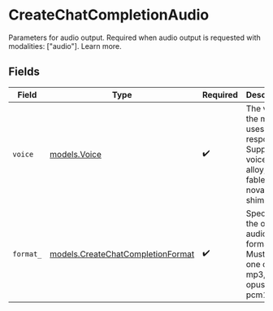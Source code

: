 # CreateChatCompletionAudio

Parameters for audio output. Required when audio output is requested with modalities: ["audio"]. Learn more.


## Fields

| Field                                                                                                  | Type                                                                                                   | Required                                                                                               | Description                                                                                            |
| ------------------------------------------------------------------------------------------------------ | ------------------------------------------------------------------------------------------------------ | ------------------------------------------------------------------------------------------------------ | ------------------------------------------------------------------------------------------------------ |
| `voice`                                                                                                | [models.Voice](../models/voice.md)                                                                     | :heavy_check_mark:                                                                                     | The voice the model uses to respond. Supported voices are alloy, echo, fable, onyx, nova, and shimmer. |
| `format_`                                                                                              | [models.CreateChatCompletionFormat](../models/createchatcompletionformat.md)                           | :heavy_check_mark:                                                                                     | Specifies the output audio format. Must be one of wav, mp3, flac, opus, or pcm16.                      |